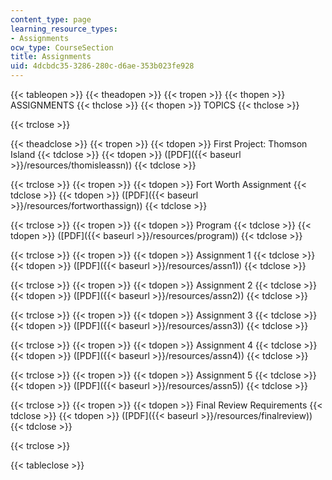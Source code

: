 ```yaml
---
content_type: page
learning_resource_types:
- Assignments
ocw_type: CourseSection
title: Assignments
uid: 4dcbdc35-3286-280c-d6ae-353b023fe928
---
```


{{< tableopen >}}
{{< theadopen >}}
{{< tropen >}}
{{< thopen >}}
ASSIGNMENTS
{{< thclose >}}
{{< thopen >}}
TOPICS
{{< thclose >}}

{{< trclose >}}

{{< theadclose >}}
{{< tropen >}}
{{< tdopen >}}
First Project: Thomson Island
{{< tdclose >}}
{{< tdopen >}}
([PDF]({{< baseurl >}}/resources/thomisleassn))
{{< tdclose >}}

{{< trclose >}}
{{< tropen >}}
{{< tdopen >}}
Fort Worth Assignment
{{< tdclose >}}
{{< tdopen >}}
([PDF]({{< baseurl >}}/resources/fortworthassign))
{{< tdclose >}}

{{< trclose >}}
{{< tropen >}}
{{< tdopen >}}
Program
{{< tdclose >}}
{{< tdopen >}}
([PDF]({{< baseurl >}}/resources/program))
{{< tdclose >}}

{{< trclose >}}
{{< tropen >}}
{{< tdopen >}}
Assignment 1
{{< tdclose >}}
{{< tdopen >}}
([PDF]({{< baseurl >}}/resources/assn1))
{{< tdclose >}}

{{< trclose >}}
{{< tropen >}}
{{< tdopen >}}
Assignment 2
{{< tdclose >}}
{{< tdopen >}}
([PDF]({{< baseurl >}}/resources/assn2))
{{< tdclose >}}

{{< trclose >}}
{{< tropen >}}
{{< tdopen >}}
Assignment 3
{{< tdclose >}}
{{< tdopen >}}
([PDF]({{< baseurl >}}/resources/assn3))
{{< tdclose >}}

{{< trclose >}}
{{< tropen >}}
{{< tdopen >}}
Assignment 4
{{< tdclose >}}
{{< tdopen >}}
([PDF]({{< baseurl >}}/resources/assn4))
{{< tdclose >}}

{{< trclose >}}
{{< tropen >}}
{{< tdopen >}}
Assignment 5
{{< tdclose >}}
{{< tdopen >}}
([PDF]({{< baseurl >}}/resources/assn5))
{{< tdclose >}}

{{< trclose >}}
{{< tropen >}}
{{< tdopen >}}
Final Review Requirements
{{< tdclose >}}
{{< tdopen >}}
([PDF]({{< baseurl >}}/resources/finalreview))
{{< tdclose >}}

{{< trclose >}}

{{< tableclose >}}